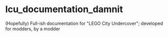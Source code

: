 # lcu_documentation_damnit
(Hopefully) Full-ish documentation for "LEGO City Undercover"; developed for modders, by a modder
